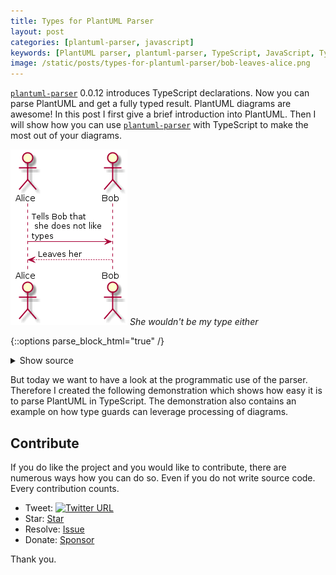 ```yaml
---
title: Types for PlantUML Parser
layout: post
categories: [plantuml-parser, javascript]
keywords: [PlantUML parser, plantuml-parser, TypeScript, JavaScript, Type declarations, Open Source Software]
image: /static/posts/types-for-plantuml-parser/bob-leaves-alice.png
---
```

[`plantuml-parser`][plantuml-parser] 0.0.12 introduces TypeScript declarations.
Now you can parse PlantUML and get a fully typed result. PlantUML diagrams are awesome!
In this post I first give a brief introduction into PlantUML. Then I
will show how you can use [`plantuml-parser`][plantuml-parser] with TypeScript
to make the most out of your diagrams.

![Bob leaves Alice](/static/posts/types-for-plantuml-parser/bob-leaves-alice.png)
*She wouldn't be my type either*

{::options parse_block_html="true" /}
<details>
  <summary markdown="span" class="center">Show source</summary>
```
@startuml
actor Alice
actor Bob

Alice -> Bob: Tells Bob that\n she does not like\ntypes
Bob --> Alice: Leaves her
@enduml
```
</details>
{::options parse_block_html="true" /}
<details>
  <summary markdown="span" class="center">Show parser result</summary>
```
[
  {
    "elements": [
      {
        "left": "Alice",
        "right": "Bob",
        "leftType": "Unknown",
        "rightType": "Unknown",
        "leftArrowHead": "",
        "rightArrowHead": ">",
        "leftArrowBody": "-",
        "rightArrowBody": "-",
        "leftCardinality": "",
        "rightCardinality": "",
        "label": "Tells Bob that\\n she does not like\\ntypes",
        "hidden": false
      },
      {
        "left": "Bob",
        "right": "Alice",
        "leftType": "Unknown",
        "rightType": "Unknown",
        "leftArrowHead": "",
        "rightArrowHead": ">",
        "leftArrowBody": "-",
        "rightArrowBody": "-",
        "leftCardinality": "",
        "rightCardinality": "",
        "label": "Leaves her",
        "hidden": false
      }
    ]
  }
]
```
</details>

## Table of Contents
{:.no_toc}

* entries
{:toc}

## Why you should use PlantUML

> PlantUML is an open-source tool allowing users to create UML diagrams from a plain text language. The language of PlantUML is an example of a Domain-specific language. It uses Graphviz software to lay out its diagrams.
>
> -- Source: [wikipedia/PlantUML](https://en.wikipedia.org/wiki/PlantUML)

I use PlantUML daily. A textual description of design diagrams alongside the
source code is my definition of a living document. You know the pain of out
of date documentation. Did you ever ask yourself why this happens? As a software
developer I do reject a tool if it does not make my life easier. Writing sound
and solid source code is already hard enough. Having to deal with a ton of different
documentation formats makes it even harder. Belive me, if design changes can be
documented with a few simple modifications of a text file, I will start doing it.

This has the effect that documentation evolves together with the code. Add version
control to the mix and pull requests suddenly become self-documenting. Furthermore,
switching to Graphviz means no longer spending hours layouting documents. Time
better spent doing actual design work.

With PlantUML you can document without proprietary file mongering software or
an overpriced vector graphic editor. In case you ask yourself what all that fuzz
is about. You create your design documents in PowerPoint and you are
happy with it - Then you should probably ask yourself when things started to go wrong
in you life.

![Learn PlantUML](/static/posts/types-for-plantuml-parser/learn-plantuml.png)
*You will find another Alice*

{::options parse_block_html="true" /}
<details>
  <summary markdown="span" class="center">Show source</summary>
```
@startuml
(*) --> If "Do you know PlantUML?" then
  --> [No] "Learn PlantUML"
  If "" then
    --> [I don't\nhave time] "Leave Alice"
    --> "Learn PlantUML"
  else
    --> [Ok] "Good"
  EndIf
else
--> [Yes] "Good"
EndIf
--> "Parse it"
@enduml
```
</details>

You are now completely convinced and/or you already created a lot of documentation
in PlantUML. Good. But at some point you might like to get even more from that the
language. So why not start parsing it?

## Parsing PlantUML with TypeScript

Parsing the syntax to something machine-processable is easy with the command line
[`plantuml-parser`][plantuml-parser].

{::options parse_block_html="true" /}

<details>
  <summary markdown="span" class="center">Show example</summary>

```shell
$ npm install -g plantuml-parser
$ plantuml-parser <<EOF
> @startuml
> package "Wonderful world without Alice" {
>   file Doc
>   file JSON
>   interface PlantUML
>   component "plantuml-parser" as pp
>
>   Doc -right- PlantUML
>   PlantUML ..> pp
>   pp -left-> JSON
> }
> @enduml
> EOF
[
  {
    "elements": [
      {
        "name": "Wonderful world without Alice",
        "title": "Wonderful world without Alice",
        "type": "package",
        "elements": [
          {
            "name": "PlantUML",
            "title": "PlantUML",
            "members": []
          },
          {
            "name": "pp",
            "title": "plantuml-parser"
          },
          {
            "left": "Doc",
            "right": "PlantUML",
            "leftType": "Unknown",
            "rightType": "Unknown",
            "leftArrowHead": "",
            "rightArrowHead": "",
            "leftArrowBody": "-",
            "rightArrowBody": "-",
            "leftCardinality": "",
            "rightCardinality": "",
            "label": "",
            "hidden": false
          },
          {
            "left": "PlantUML",
            "right": "pp",
            "leftType": "Unknown",
            "rightType": "Unknown",
            "leftArrowHead": "",
            "rightArrowHead": ">",
            "leftArrowBody": ".",
            "rightArrowBody": ".",
            "leftCardinality": "",
            "rightCardinality": "",
            "label": "",
            "hidden": false
          },
          {
            "left": "pp",
            "right": "JSON",
            "leftType": "Unknown",
            "rightType": "Unknown",
            "leftArrowHead": "",
            "rightArrowHead": ">",
            "leftArrowBody": "-",
            "rightArrowBody": "-",
            "leftCardinality": "",
            "rightCardinality": "",
            "label": "",
            "hidden": false
          }
        ]
      }
    ]
  }
]
```
</details>

But today we want to have a look at the programmatic use of the parser. Therefore
I created the following demonstration which shows how easy it is to parse PlantUML
in TypeScript. The demonstration also contains an example on how type guards can
leverage processing of diagrams.

<div class="center">
  <script id="asciicast-8FC3oAI3PCtGdljCISvWVo0o8" src="https://asciinema.org/a/8FC3oAI3PCtGdljCISvWVo0o8.js" async></script>
</div>

## Contribute

If you do like the project and you would like to contribute, there are numerous
ways how you can do so. Even if you do not write source code. Every contribution
counts.

<script async defer src="https://buttons.github.io/buttons.js"></script>

* Tweet: [![Twitter URL](https://img.shields.io/twitter/url?label=%23PlantUMLParser&url=https%3A%2F%2Fgithub.com%2FEnteee%2Fplantuml-parser)](https://twitter.com/intent/tweet?text=Parse%20PlantUML%20with%20JavaScript%20or%20TypeScript%20%F0%9F%9A%80&hashtags=PlantUMLParser,JavaScript,TypeScript&url=https%3A%2F%2Fgithub.com%2FEnteee%2Fplantuml-parser)
* Star: <a class="github-button" href="https://github.com/Enteee/plantuml-parser" data-icon="octicon-star" data-show-count="true" aria-label="Star Enteee/plantuml-parser on GitHub">Star</a>
* Resolve: <a class="github-button" href="https://github.com/Enteee/plantuml-parser/issues" data-icon="octicon-issue-opened" data-show-count="true" aria-label="Issue Enteee/plantuml-parser on GitHub">Issue</a>
* Donate: <a class="github-button" href="https://github.com/sponsors/Enteee" data-icon="octicon-heart" aria-label="Sponsor @Enteee on GitHub">Sponsor</a>

Thank you.

[plantuml-parser]:https://github.com/Enteee/plantuml-parser

